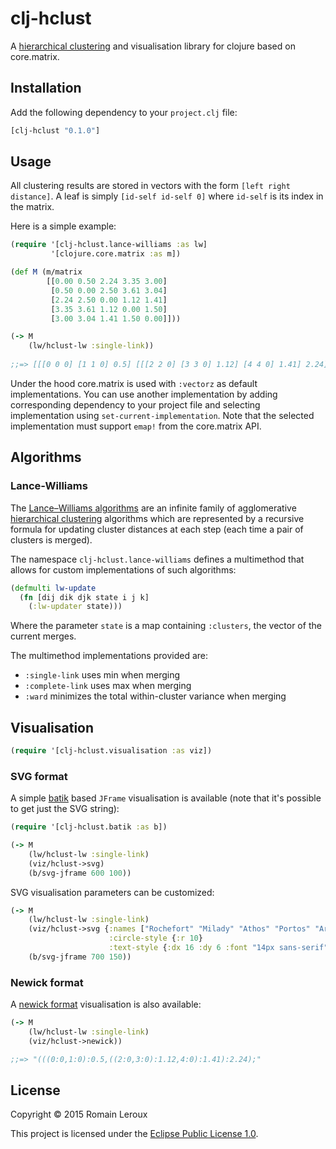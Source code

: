 # clj-hclust

A [hierarchical clustering][hc] and visualisation library for clojure based on core.matrix.

## Installation

Add the following dependency to your `project.clj` file:

```clj
[clj-hclust "0.1.0"]
```

## Usage

All clustering results are stored in vectors with the form `[left right distance]`.
A leaf is simply `[id-self id-self 0]` where `id-self` is its index in the matrix.

Here is a simple example:

```clj
(require '[clj-hclust.lance-williams :as lw]
         '[clojure.core.matrix :as m])

(def M (m/matrix
        [[0.00 0.50 2.24 3.35 3.00]
         [0.50 0.00 2.50 3.61 3.04]
         [2.24 2.50 0.00 1.12 1.41]
         [3.35 3.61 1.12 0.00 1.50]
         [3.00 3.04 1.41 1.50 0.00]]))

(-> M
    (lw/hclust-lw :single-link))
    
;;=> [[[0 0 0] [1 1 0] 0.5] [[[2 2 0] [3 3 0] 1.12] [4 4 0] 1.41] 2.24]
```

Under the hood core.matrix is used with `:vectorz` as default implementations. 
You can use another implementation by adding corresponding dependency to your project file and selecting implementation using `set-current-implementation`.
Note that the selected implementation must support `emap!` from the core.matrix API.

## Algorithms

### Lance-Williams

The [Lance–Williams algorithms][lance-williams] are an infinite family of agglomerative [hierarchical clustering][hc] algorithms which are represented by a recursive formula for updating cluster distances at each step (each time a pair of clusters is merged).

The namespace `clj-hclust.lance-williams` defines a multimethod that allows for custom implementations of such algorithms:

```clj
(defmulti lw-update
  (fn [dij dik djk state i j k] 
    (:lw-updater state)))
```

Where the parameter `state` is a map containing `:clusters`, the vector of the current merges.

The multimethod implementations provided are:

* `:single-link` uses min when merging
* `:complete-link` uses max when merging
* `:ward` minimizes the total within-cluster variance when merging 

## Visualisation

```clj
(require '[clj-hclust.visualisation :as viz])
```

### SVG format

A simple [batik][apache-batik] based `JFrame` visualisation is available (note that it's possible to get just the SVG string):

```clj
(require '[clj-hclust.batik :as b])

(-> M
    (lw/hclust-lw :single-link)
    (viz/hclust->svg)
    (b/svg-jframe 600 100))
```

SVG visualisation parameters can be customized:

```clj
(-> M
    (lw/hclust-lw :single-link)
    (viz/hclust->svg {:names ["Rochefort" "Milady" "Athos" "Portos" "Aramis"]
                      :circle-style {:r 10}
                      :text-style {:dx 16 :dy 6 :font "14px sans-serif"}})
    (b/svg-jframe 700 150))
```

### Newick format

A [newick format][newick] visualisation is also available:

```clj
(-> M
    (lw/hclust-lw :single-link)
    (viz/hclust->newick))

;;=> "(((0:0,1:0):0.5,((2:0,3:0):1.12,4:0):1.41):2.24);"
```

## License

Copyright &copy; 2015 Romain Leroux

This project is licensed under the [Eclipse Public License 1.0][license].

[hc]: https://en.wikipedia.org/wiki/Hierarchical_clustering

[lance-williams]: https://en.wikipedia.org/wiki/Ward%27s_method#Lance.E2.80.93Williams_algorithms

[apache-batik]: https://xmlgraphics.apache.org/batik/

[newick]: https://fr.wikipedia.org/wiki/Newick

[license]: http://www.eclipse.org/legal/epl-v10.html
